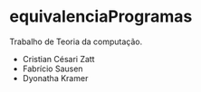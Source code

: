 ﻿# equivalenciaProgramas

Trabalho de Teoria da computação.
  - Cristian Césari Zatt
  - Fabrício Sausen
  - Dyonatha Kramer
